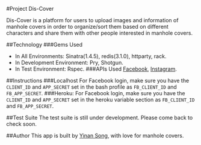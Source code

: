 #Project Dis-Cover

Dis-Cover is a platform for users to upload images and information of manhole covers in order to organize/sort them based on different characters and share them with other people interested in manhole covers.

##Technology
###Gems Used
* In All Environments: Sinatra(1.4.5), redis(3.1.0), httparty, rack.
* In Development Environment: Pry, Shotgun.
* In Test Environment: Rspec.
###APIs Used
[Facebook](https://developers.facebook.com/), [Instagram](http://instagram.com/developer/).

##Instructions
###Localhost
For Facebook login, make sure you have the `CLIENT_ID` and `APP_SECRET` set in the bash profile as `FB_CLIENT_ID` and `FB_APP_SECRET`.
###Heroku: 
For Facebook login, make sure you have the `CLIENT_ID` and `APP_SECRET` set in the heroku variable section as `FB_CLIENT_ID` and `FB_APP_SECRET`.

##Test Suite
The test suite is still under development. Please come back to check soon.

##Author
This app is built by [Yinan Song](http://yinansong.com), with love for manhole covers.
